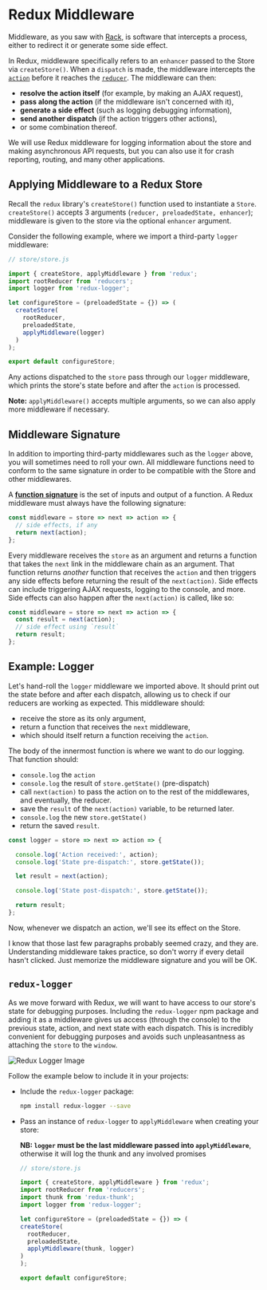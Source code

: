 # Redux Middleware

Middleware, as you saw with [Rack][rack], is software that intercepts a process, either
to redirect it or generate some side effect.

In Redux, middleware specifically refers to an `enhancer` passed to the Store
via `createStore()`. When a `dispatch` is made, the middleware intercepts the
[`action`][action] before it reaches the [`reducer`][reducers]. The middleware can then:
- **resolve the action itself** (for example, by making an AJAX request),
- **pass along the action** (if the middleware isn't concerned with it),
- **generate a side effect** (such as logging debugging information),
- **send another dispatch** (if the action triggers other actions),
- or some combination thereof.

We will use Redux middleware for logging information about the store and making
asynchronous API requests, but you can also use it for crash reporting, routing,
and many other applications.

[rack]: https://github.com/appacademy/curriculum/blob/master/rails/readings/rack.md
[action]: https://github.com/appacademy/curriculum/blob/master/react/readings/actions.md
[reducers]: https://github.com/appacademy/curriculum/blob/master/react/readings/reducers.md

## Applying Middleware to a Redux Store

Recall the `redux` library's `createStore()` function used to instantiate a
`Store`.  `createStore()` accepts 3 arguments (`reducer, preloadedState,
enhancer`); middleware is given to the store via the optional `enhancer`
argument.

Consider the following example, where we import a third-party `logger`
middleware:

```js
// store/store.js

import { createStore, applyMiddleware } from 'redux';
import rootReducer from 'reducers';
import logger from 'redux-logger';

let configureStore = (preloadedState = {}) => (
  createStore(
    rootReducer,
    preloadedState,
    applyMiddleware(logger)
  )
);

export default configureStore;
```

Any actions dispatched to the `store` pass through our `logger` middleware,
which prints the store's state before and after the `action` is processed.

**Note:** `applyMiddleware()` accepts multiple arguments, so we can also apply
more middleware if necessary.

## Middleware Signature

In addition to importing third-party middlewares such as the `logger` above, you
will sometimes need to roll your own. All middleware functions need to conform
to  the same signature in order to be compatible with the Store and
other middlewares.

A [**function signature**][signature] is the set of inputs and output of a
function. A Redux middleware must always have the following signature:

```js
const middleware = store => next => action => {
  // side effects, if any
  return next(action);
};
```

Every middleware receives the `store` as an argument and returns a function that
takes the `next` link in the middleware chain as an argument. That function
returns *another* function that receives the `action` and then triggers any side
effects before returning the result of the `next(action)`. Side effects can
include triggering AJAX requests, logging to the console, and more. Side effects
can also happen after the `next(action)` is called, like so:

```js
const middleware = store => next => action => {
  const result = next(action);
  // side effect using `result`
  return result;
};
```

## Example: Logger

Let's hand-roll the `logger` middleware we imported above. It should print out
the state before and after each dispatch, allowing us to check if our reducers
are working as expected. This middleware should:

-	receive the store as its only argument,
- return a function that receives the `next` middleware,
-	which should itself return a function receiving the `action`.

The body of the innermost function is where we want to do our logging. That function should:
- `console.log` the `action`
- `console.log` the result of `store.getState()` (pre-dispatch)
- call `next(action)` to pass the action on to the rest of the middlewares, and
eventually, the reducer.
- save the `result` of the `next(action)` variable, to be returned later.
- `console.log` the new `store.getState()`
- return the saved `result`.

```js
const logger = store => next => action => {

  console.log('Action received:', action);
  console.log('State pre-dispatch:', store.getState());

  let result = next(action);

  console.log('State post-dispatch:', store.getState());

  return result;
};
```

Now, whenever we dispatch an action, we'll see its effect on the Store.

I know that those last few paragraphs probably seemed crazy, and they are.
Understanding middleware takes practice, so don't worry if every detail hasn't
clicked. Just memorize the middleware signature and you will be OK.

## `redux-logger`

As we move forward with Redux, we will want to have access to our store's state for debugging purposes. Including the `redux-logger` npm package and adding it as a middleware gives us access (through the console) to the previous state, action, and next state with each dispatch. This is incredibly convenient for debugging purposes and avoids such unpleasantness as attaching the `store` to the `window`. 

![Redux Logger Image](https://camo.githubusercontent.com/73b5dc54ec615f18746e8472e02d130f79a3cf9f/687474703a2f2f692e696d6775722e636f6d2f43674175486c452e706e67)

Follow the example below to include it in your projects:

* Include the `redux-logger` package:
	```sh
	npm install redux-logger --save
	```
* Pass an instance of `redux-logger` to `applyMiddleware` when creating your store:
	
	**NB: `logger` must be the last middleware passed into `applyMiddleware`**, otherwise it will log the thunk and any involved promises
	```js
	// store/store.js

	import { createStore, applyMiddleware } from 'redux';
	import rootReducer from 'reducers';
	import thunk from 'redux-thunk';
	import logger from 'redux-logger';

  let configureStore = (preloadedState = {}) => (
    createStore(
      rootReducer,
      preloadedState,
      applyMiddleware(thunk, logger)
    )
  );

	export default configureStore;
	```

[signature]: https://developer.mozilla.org/en-US/docs/Glossary/Signature/Function
